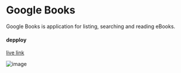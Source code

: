 # Google Books

Google Books is application for listing, searching and reading eBooks. 

#### depploy
[live link](https://luvkil.github.io/google-books/)


![image](https://user-images.githubusercontent.com/57713429/135777815-f829fe30-1fe8-490b-b6a1-767ea9556966.png)
